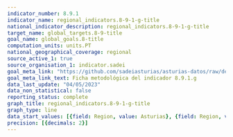 ```yaml
---
indicator_number: 8.9.1
indicator_name: regional_indicators.8-9-1-g-title
national_indicator_description: regional_indicators.8-9-1-g-title
target_name: global_targets.8-9-title
goal_name: global_goals.8-title
computation_units: units.PT
national_geographical_coverage: regional
source_active_1: true
source_organisation_1: indicator.sadei
goal_meta_link: "https://github.com/sadeiasturias/asturias-datos/raw/develop/descargas/metodologia/8.9.1.g.pdf"
goal_meta_link_text: Ficha metodológica del indicador 8.9.1.g
data_last_update: "04/05/2023"
data_non_statistical: false
reporting_status: complete
graph_title: regional_indicators.8-9-1-g-title
graph_type: line
data_start_values: [{field: Region, value: Asturias}, {field: Region, value: España}]
precision: [{decimals: 2}]
---
```

